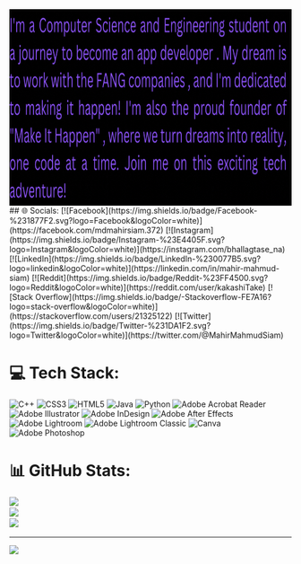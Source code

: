 <img align="left" alt="coding" height= "350" width="590" src="./Animation.gif">
## 🌐 Socials:
[![Facebook](https://img.shields.io/badge/Facebook-%231877F2.svg?logo=Facebook&logoColor=white)](https://facebook.com/mdmahirsiam.372) [![Instagram](https://img.shields.io/badge/Instagram-%23E4405F.svg?logo=Instagram&logoColor=white)](https://instagram.com/bhallagtase_na) [![LinkedIn](https://img.shields.io/badge/LinkedIn-%230077B5.svg?logo=linkedin&logoColor=white)](https://linkedin.com/in/mahir-mahmud-siam) [![Reddit](https://img.shields.io/badge/Reddit-%23FF4500.svg?logo=Reddit&logoColor=white)](https://reddit.com/user/kakashiTake) [![Stack Overflow](https://img.shields.io/badge/-Stackoverflow-FE7A16?logo=stack-overflow&logoColor=white)](https://stackoverflow.com/users/21325122) [![Twitter](https://img.shields.io/badge/Twitter-%231DA1F2.svg?logo=Twitter&logoColor=white)](https://twitter.com/@MahirMahmudSiam) 

# 💻 Tech Stack:
![C++](https://img.shields.io/badge/c++-%2300599C.svg?style=plastic&logo=c%2B%2B&logoColor=white) ![CSS3](https://img.shields.io/badge/css3-%231572B6.svg?style=plastic&logo=css3&logoColor=white) ![HTML5](https://img.shields.io/badge/html5-%23E34F26.svg?style=plastic&logo=html5&logoColor=white) ![Java](https://img.shields.io/badge/java-%23ED8B00.svg?style=plastic&logo=openjdk&logoColor=white) ![Python](https://img.shields.io/badge/python-3670A0?style=plastic&logo=python&logoColor=ffdd54) ![Adobe Acrobat Reader](https://img.shields.io/badge/Adobe%20Acrobat%20Reader-EC1C24.svg?style=plastic&logo=Adobe%20Acrobat%20Reader&logoColor=white) ![Adobe Illustrator](https://img.shields.io/badge/adobe%20illustrator-%23FF9A00.svg?style=plastic&logo=adobe%20illustrator&logoColor=white) ![Adobe InDesign](https://img.shields.io/badge/Adobe%20InDesign-49021F?style=plastic&logo=adobeindesign&logoColor=FF3366) ![Adobe After Effects](https://img.shields.io/badge/Adobe%20After%20Effects-9999FF.svg?style=plastic&logo=Adobe%20After%20Effects&logoColor=white) ![Adobe Lightroom](https://img.shields.io/badge/Adobe%20Lightroom-31A8FF.svg?style=plastic&logo=Adobe%20Lightroom&logoColor=white) ![Adobe Lightroom Classic](https://img.shields.io/badge/Adobe%20Lightroom%20Classic-31A8FF.svg?style=plastic&logo=Adobe%20Lightroom%20Classic&logoColor=white) ![Canva](https://img.shields.io/badge/Canva-%2300C4CC.svg?style=plastic&logo=Canva&logoColor=white) ![Adobe Photoshop](https://img.shields.io/badge/adobe%20photoshop-%2331A8FF.svg?style=plastic&logo=adobe%20photoshop&logoColor=white)
# 📊 GitHub Stats:
![](https://github-readme-stats.vercel.app/api?username=MahirMsiam&theme=radical&hide_border=false&include_all_commits=false&count_private=false)<br/>
![](https://github-readme-streak-stats.herokuapp.com/?user=MahirMsiam&theme=radical&hide_border=false)<br/>
![](https://github-readme-stats.vercel.app/api/top-langs/?username=MahirMsiam&theme=radical&hide_border=false&include_all_commits=false&count_private=false&layout=compact)

---
[![](https://visitcount.itsvg.in/api?id=MahirMsiam&icon=3&color=2)](https://visitcount.itsvg.in)

